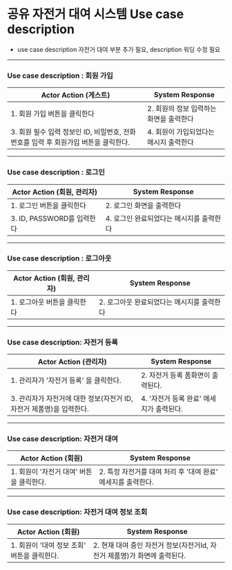# 공유 자전거 대여 시스템 Use case description 

- use case description 자전거 대여 부분 추가 필요, description 워딩 수정 필요

--- 

### Use case description : 회원 가입

| Actor Action (게스트)  | System Response      |
| ------------- | -------------------- |
| 1. 회원 가입 버튼을 클릭한다 | 2. 회원의 정보 입력하는 화면을 출력한다 |
| 3. 회원 필수 입력 정보인 ID, 비밀번호, 전화번호를 입력 후 회원가입 버튼을 클릭한다.  | 4. 회원이 가입되었다는 메시지 출력한다 |

---


### Use case description : 로그인

| Actor Action (회원, 관리자) | System Response      |
| ------------------ | -------------------- |
| 1. 로그인 버튼을 클릭한다       | 2. 로그인 화면을 출력한다         |
| 3. ID, PASSWORD를 입력한다 | 4. 로그인 완료되었다는 메시지를 출력한다 |

---

### Use case description : 로그아웃

| Actor Action (회원, 관리자) | System Response       |
| ------------ | --------------------- |
| 1. 로그아웃 버튼을 클릭한다 | 2. 로그아웃 완료되었다는 메시지를 출력한다 |

---


### Use case description: 자전거 등록

| Actor Action (관리자)                                                          | System Response           |
| ------------------------------------------------------- | ------------------------- |
| 1. 관리자가 '자전거 등록' 을 클릭한다.                          | 2. 자전거 등록 폼화면이 출력된다.    |
| 3. 관리자가 자전거에 대한 정보(자전거 ID, 자전거 제품명)을 입력한다. | 4. '자전거 등록 완료' 메세지가 출력된다. |

---


### Use case description: 자전거 대여

| Actor Action (회원)                | System Response                                        |
| --------------------------- | ------------------------------------------------------ |
| 1. 회원이 '자전거 대여' 버튼을 클릭한다. | 2. 특정 자전거를 대여 처리 후 '대여 완료' 메세지를 출력한다. |

---

### Use case description: 자전거 대여 정보 조회

| Actor Action (회원)                | System Response                                        |
| --------------------------- | ------------------------------------------------------ |
| 1. 회원이 '대여 정보 조회' 버튼을 클릭한다. | 2. 현재 대여 중인 자전거 정보(자전거Id, 자전거 제품명)가 화면에 출력된다. |

